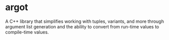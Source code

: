 # argot
A C++ library that simplifies working with tuples, variants, and more through argument list generation and the ability to convert from run-time values to compile-time values.
